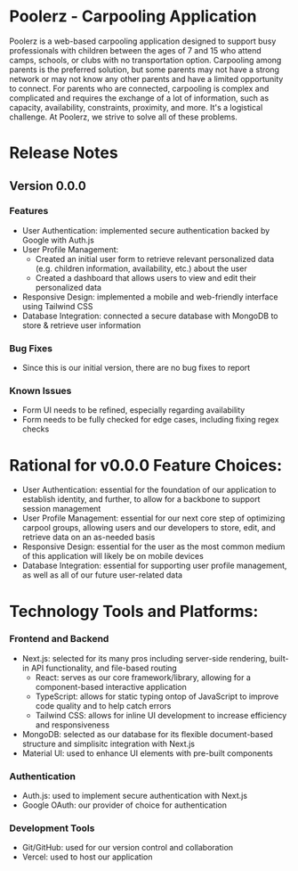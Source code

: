 # Poolerz - Carpooling Application
Poolerz is a web-based carpooling application designed to support busy professionals with children between the ages of 7 and 15 who attend camps, schools, or clubs with no transportation option. Carpooling among parents is the preferred solution, but some parents may not have a strong network or may not know any other parents and have a limited opportunity to connect. For parents who are connected, carpooling is complex and complicated and requires the exchange of a lot of information, such as capacity, availability, constraints, proximity, and more. It's a logistical challenge. At Poolerz, we strive to solve all of these problems.

# Release Notes

## Version 0.0.0

### Features
- User Authentication: implemented secure authentication backed by Google with Auth.js
- User Profile Management:
  - Created an initial user form to retrieve relevant personalized data (e.g. children information, availability, etc.) about the user
  - Created a dashboard that allows users to view and edit their personalized data
- Responsive Design: implemented a mobile and web-friendly interface using Tailwind CSS
- Database Integration: connected a secure database with MongoDB to store & retrieve user information

### Bug Fixes
- Since this is our initial version, there are no bug fixes to report

### Known Issues
- Form UI needs to be refined, especially regarding availability
- Form needs to be fully checked for edge cases, including fixing regex checks

# Rational for v0.0.0 Feature Choices:
- User Authentication: essential for the foundation of our application to establish identity, and further, to allow for a backbone to support session management
- User Profile Management: essential for our next core step of optimizing carpool groups, allowing users and our developers to store, edit, and retrieve data on an as-needed basis
- Responsive Design: essential for the user as the most common medium of this application will likely be on mobile devices
- Database Integration: essential for supporting user profile management, as well as all of our future user-related data

# Technology Tools and Platforms:

### Frontend and Backend
- Next.js: selected for its many pros including server-side rendering, built-in API functionality, and file-based routing
  - React: serves as our core framework/library, allowing for a component-based interactive application
  - TypeScript: allows for static typing ontop of JavaScript to improve code quality and to help catch errors
  - Tailwind CSS: allows for inline UI development to increase efficiency and responsiveness
- MongoDB: selected as our database for its flexible document-based structure and simplisitc integration with Next.js
- Material UI: used to enhance UI elements with pre-built components

### Authentication
-  Auth.js: used to implement secure authentication with Next.js
  - Google OAuth: our provider of choice for authentication

### Development Tools
- Git/GitHub: used for our version control and collaboration
- Vercel: used to host our application
